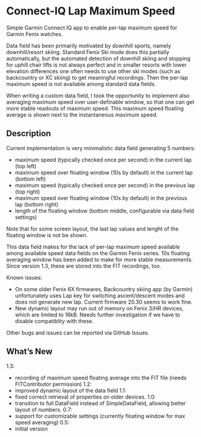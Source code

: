 # Connect-IQ Lap Maximum Speed
Simple Garmin Connect IQ app to enable per-lap maximum speed for Garmin Fenix watches. 

Data field has been primarily motivated by downhill sports, namely downhill/resort skiing. Standard Fenix Ski mode does this partially automatically, but the automated detection of downhill skiing and stopping for uphill chair lifts is not always perfect and in smaller resorts with lower elevation differences one often needs to use other ski modes (such as backcountry or XC skiing) to get meaningful recordings. Then the per-lap maximum speed is not available among standard data fields. 

When writing a custom data field, I took the opportunity to implement also averaging maximum speed over user-definable window, so that one can get more stable readouts of maximum speed. This maximum speed floating average is shown next to the instantaneous maximum speed.

## Description
Current implementation is very minimalistic data field generating 5 numbers:
- maximum speed (typically checked once per second) in the current lap (top left)
- maximum speed over floating window (10s by default) in the current lap (bottom left)
- maximum speed (typically checked once per second) in the previous lap (top right)
- maximum speed over floating window (10s by default) in the previous lap (bottom right)
- length of the floating window (bottom middle, configurable via data field settings)

Note that for some screen layout, the last lap values and lenght of the floating window is not be shown.

This data field makes for the lack of per-lap maximum speed available among available speed data fields on the Garmin Fenix series. 10s floating averaging window has been added to make for more stable measurements. Since version 1.3, these are stored into the FIT recordings, too.

Known issues: 
- On some older Fenix 6X firmwares, Backcountry skiing app (by Garmin) unfortunately uses Lap key for switching ascent/descent modes and does not generate new lap. Current firmware 20.30 seems to work fine.
- New dynamic layout may run out of memory on Fenix 3/HR devices, which are limited to 16kB. Needs further investigation if we have to disable compatiblity with these.

Other bugs and issues can be reported via GitHub Issues.

## What’s New
1.3:
- recording of maximum speed floating average into the FIT file (needs FITContributor permission)
1.2:
- improved dynamic layout of the data field
1.1:
- fixed correct retrieval of properties on older devices.
1.0:
- transition to full DataField instead of SimpleDataField, allowing better layout of numbers.
0.7:
- support for customizable settings (currently floating window for max speed averaging)
0.5:
- initial version
